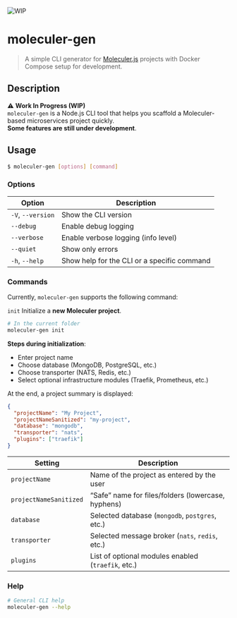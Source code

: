 ![WIP](https://img.shields.io/badge/status-WIP-yellow)

# moleculer-gen

> A simple CLI generator for [Moleculer.js](https://moleculer.services/) projects with Docker Compose setup for development.

## Description

⚠️ **Work In Progress (WIP)**  
`moleculer-gen` is a Node.js CLI tool that helps you scaffold a Moleculer-based microservices project quickly.  
**Some features are still under development**.

## Usage
```sh
$ moleculer-gen [options] [command]
```

### Options

| Option            | Description                                 |
| ----------------- | ------------------------------------------- |
| `-V`, `--version` | Show the CLI version                        |
| `--debug`         | Enable debug logging                        |
| `--verbose`       | Enable verbose logging (info level)         |
| `--quiet`         | Show only errors                            |
| `-h`, `--help`    | Show help for the CLI or a specific command |

### Commands

Currently, ``moleculer-gen`` supports the following command:

``init``
Initialize a **new Moleculer project**.
```sh
# In the current folder
moleculer-gen init
```
**Steps during initialization**:
- Enter project name
- Choose database (MongoDB, PostgreSQL, etc.)
- Choose transporter (NATS, Redis, etc.)
- Select optional infrastructure modules (Traefik, Prometheus, etc.)

At the end, a project summary is displayed:
```json
{
  "projectName": "My Project",
  "projectNameSanitized": "my-project",
  "database": "mongodb",
  "transporter": "nats",
  "plugins": ["traefik"]
}
```

| Setting                | Description                                        |
| ---------------------- | -------------------------------------------------- |
| `projectName`          | Name of the project as entered by the user         |
| `projectNameSanitized` | “Safe” name for files/folders (lowercase, hyphens) |
| `database`             | Selected database (`mongodb`, `postgres`, etc.)    |
| `transporter`          | Selected message broker (`nats`, `redis`, etc.)    |
| `plugins`              | List of optional modules enabled (`traefik`, etc.) |

### Help
```sh
# General CLI help
moleculer-gen --help
```